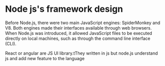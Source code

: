 # Node js's framework design

Before Node.js, there were two main JavaScript engines: SpiderMonkey and V8. Both engines made their interfaces available through web browsers. When Node.js was introduced, it allowed JavaScript files to be executed directly on local machines, such as through the command line interface (CLI).


React or angular are JS UI library.tThey written in js but node.js understand js and add new feature to the language